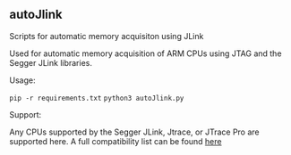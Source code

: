 ## autoJlink
Scripts for automatic memory acquisiton using JLink

Used for automatic memory acquisition of ARM CPUs using JTAG and the Segger JLink libraries. 

Usage:

``` pip -r requirements.txt ```
``` python3 autoJlink.py ```

Support:

Any CPUs supported by the Segger JLink, Jtrace, or JTrace Pro are supported here. A full compatibility list can be found [here](https://www.segger.com/supported-devices/jlink/)

